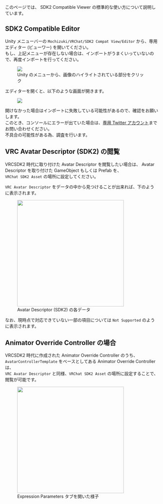 このページでは、 SDK2 Compatible Viewer の標準的な使い方について説明しています。

## SDK2 Compatible Editor

Unity メニューバーの `Mochizuki/VRChat/SDK2 Compat View/Editor` から、専用エディター (ビューワー) を開いてください。  
もし、上記メニューが存在しない場合は、インポートがうまくいっていないので、再度インポートを行ってください。

<figure>
  <img src="https://assets.mochizuki.moe/docs/VRChat/SDK2CompatView/04.PNG">
  <figcaption>
    Unity のメニューから、画像のハイライトされている部分をクリック
  </figcaption>
</figure>

エディターを開くと、以下のような画面が開きます。

<figure>
  <img src="https://assets.mochizuki.moe/docs/VRChat/SDK2CompatView/05.PNG">
</figure>

開けなかった場合はインポートに失敗している可能性があるので、確認をお願いします。  
このとき、コンソールにエラーが出ていた場合は、[専用 Twitter アカウント](https://twitter.com/Nekonoya_Booth)までお問い合わせください。  
不具合の可能性がある為、調査を行います。

## VRC Avatar Descriptor (SDK2) の閲覧

VRCSDK2 時代に取り付けた Avatar Descriptor を閲覧したい場合は、 Avatar Descriptor を取り付けた GameObject もしくは Prefab を、  
`VRChat SDK2 Asset` の場所に設定してください。

`VRC Avatar Descriptor` をデータの中から見つけることが出来れば、下のように表示されます。

<figure>
  <img src="https://assets.mochizuki.moe/docs/VRChat/SDK2CompatView/01.PNG" width="350px">
  <figcaption>
    Avatar Descriptor (SDK2) の各データ
  </figcaption>
</figure>

なお、現時点で対応できていない一部の項目については `Not Supported` のように表示されます。

## Animator Override Controller の場合

VRCSDK2 時代に作成された Animator Override Controller のうち、 `AvatarControllerTemplate` をベースとしてある Animator Override Controller は、  
`VRC Avatar Descriptor` と同様、`VRChat SDK2 Asset` の場所に設定することで、閲覧が可能です。

<figure>
  <img src="https://assets.mochizuki.moe/docs/VRChat/SDK2CompatView/02.PNG" width="350px">
  <figcaption>
    Expression Parameters タブを開いた様子
  </figcaption>
</figure>
